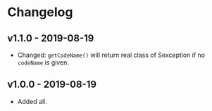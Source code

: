 # Changelog

## v1.1.0 - 2019-08-19

- Changed: `getCodeName()` will return real class of Sexception if no `codeName` is given.

## v1.0.0 - 2019-08-19

- Added all.
